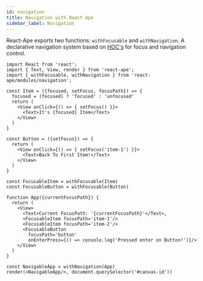 ```yaml
---
id: navigation
title: Navigation with React Ape
sidebar_label: Navigation
---
```


React-Ape exports two functions: `withFocusable` and `withNavigation`. A declarative navigation system based on [HOC's](https://reactjs.org/docs/higher-order-components.html) for focus and navigation control.

```JS
import React from 'react';
import { Text, View, render } from 'react-ape';
import { withFocusable, withNavigation } from 'react-ape/modules/navigation';

const Item = ({focused, setFocus, focusPath}) => {
  focused = (focused) ? 'focused' : 'unfocused'
  return (
    <View onClick={() => { setFocus() }}>
      <Text>It's {focused} Item</Text>
    </View>
  )
}

const Button = ({setFocus}) => {
  return (
    <View onClick={() => { setFocus('item-1') }}>
      <Text>Back To First Item!</Text>
    </View>
  )
}

const FocusableItem = withFocusable(Item)
const FocusableButton = withFocusable(Button)

function App({currentFocusPath}) {
  return (
    <View>
      <Text>Current FocusPath: '{currentFocusPath}'</Text>,
      <FocusableItem focusPath='item-1'/>
      <FocusableItem focusPath='item-2'/>
      <FocusableButton
        focusPath='button'
        onEnterPress={() => console.log('Pressed enter on Button!')}/>
    </View>
  )
}

const NavigableApp = withNavigation(App)
render(<NavigableApp/>, document.querySelector('#canvas-id'))
```

